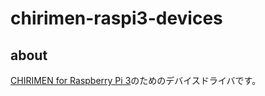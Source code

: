 # chirimen-raspi3-devices
## about
[CHIRIMEN for Raspberry Pi 3](https://github.com/chirimen-oh/chirimen-raspi3)のためのデバイスドライバです。
